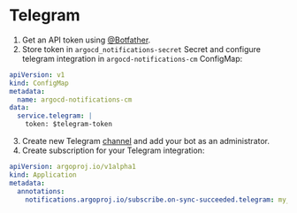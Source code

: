 # Telegram

1. Get an API token using [@Botfather](https://t.me/Botfather).
2. Store token in `argocd_notifications-secret` Secret and configure telegram integration
in `argocd-notifications-cm` ConfigMap:

```yaml
apiVersion: v1
kind: ConfigMap
metadata:
  name: argocd-notifications-cm
data:
  service.telegram: |
    token: $telegram-token
```

3. Create new Telegram [channel](https://telegram.org/blog/channels) and add your bot as an administrator.
4. Create subscription for your Telegram integration:

```yaml
apiVersion: argoproj.io/v1alpha1
kind: Application
metadata:
  annotations:
    notifications.argoproj.io/subscribe.on-sync-succeeded.telegram: my_channel
```